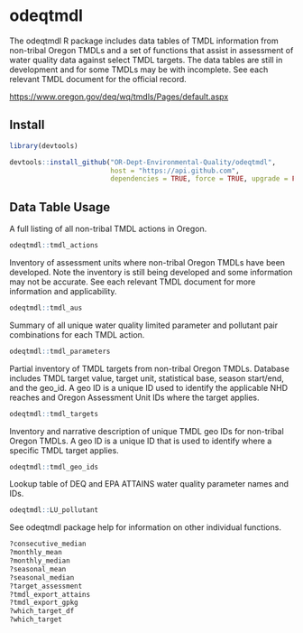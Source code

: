 # odeqtmdl

The odeqtmdl R package includes data tables of TMDL information from non-tribal 
Oregon TMDLs and a set of functions that assist in assessment of water quality 
data against select TMDL targets. The data tables are still in development and 
for some TMDLs may be with incomplete. See each relevant TMDL document 
for the official record.

https://www.oregon.gov/deq/wq/tmdls/Pages/default.aspx

## Install

```R
library(devtools)

devtools::install_github("OR-Dept-Environmental-Quality/odeqtmdl",
                         host = "https://api.github.com",
                         dependencies = TRUE, force = TRUE, upgrade = FALSE)
```

## Data Table Usage

A full listing of all non-tribal TMDL actions in Oregon.
```R
odeqtmdl::tmdl_actions
```

Inventory of assessment units where non-tribal Oregon TMDLs have been developed. 
Note the inventory is still being developed and some information may not be accurate.
See each relevant TMDL document for more information and applicability.
```R
odeqtmdl::tmdl_aus
```

Summary of all unique water quality limited parameter and pollutant pair 
combinations for each TMDL action.
```R
odeqtmdl::tmdl_parameters
```

Partial inventory of TMDL targets from non-tribal Oregon TMDLs. Database includes 
TMDL target value, target unit, statistical base, season start/end, and the 
geo_id. A geo ID is a unique ID used to identify the applicable NHD 
reaches and Oregon Assessment Unit IDs where the target applies.
```R
odeqtmdl::tmdl_targets
```

Inventory and narrative description of unique TMDL geo IDs for non-tribal 
Oregon TMDLs. A geo ID is a unique ID that is used to identify where a 
specific TMDL target applies.
```R
odeqtmdl::tmdl_geo_ids
```

Lookup table of DEQ and EPA ATTAINS water quality parameter names and IDs.
```R
odeqtmdl::LU_pollutant
```

See odeqtmdl package help for information on other individual functions.
```R
?consecutive_median
?monthly_mean
?monthly_median
?seasonal_mean
?seasonal_median
?target_assessment
?tmdl_export_attains
?tmdl_export_gpkg
?which_target_df
?which_target
```
